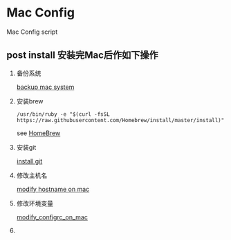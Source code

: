 # Mac Config
Mac Config script

## post install 安装完Mac后作如下操作

1. 备份系统
  
    [backup mac system](./backup_mac_system/README.md)

1. 安装brew

    `/usr/bin/ruby -e "$(curl -fsSL https://raw.githubusercontent.com/Homebrew/install/master/install)"`

    see [HomeBrew](https://brew.sh/)

1. 安装git

    [install git](./install_git_on_mac/README.md)

1. 修改主机名

    [modify hostname on mac](modify_hostname_on_mac/README.md)

1. 修改环境变量
    
    [modify_configrc_on_mac](./modify_configrc_on_mac/README.md)

1. 
